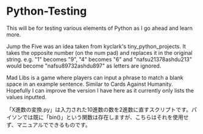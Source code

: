 # Python-Testing
This will be for testing various elements of Python as I go ahead and learn more.

Jump the Five was an idea taken from kyclark's tiny_python_projects.
It takes the opposite number (on the num pad) and replaces it in the original string.
e.g. "1" becomes "9", "4" becomes "6" and "nafsu21378ashdu213" would become "nafsu89732ashdu897" as letters are ignored.

Mad Libs is a game where players can input a phrase to match a blank space in an example sentence. Similar to Cards Against Humanity.
Hopefully I can improve the version I have here as it currently only lists the values inputted.

「X進数の変換.py」は入力された10進数の数を2進数に直すスクリプトです。パイソンでは既に「bin()」という関数は存在しますが、こちらはそれを使用せず、マニュアルでできるものです。
